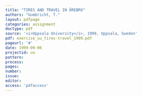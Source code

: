```yaml
---
title: "TIRES AND TRAVEL IN ÖREBRO"
authors: "Gumbricht, T."
layout: pdfpage
categories: assignment
doctype: pdf
source: '<i>Uppsala University</i>, 1999, Uppsala, Sweden'
pdf: exercise_uu_tires-travel_1999.pdf
pageurl: '#'
date: 1999-09-06
projectid: uu
pattern:
process:
pages:
number:
issue:
editor:
access: 'pdfaccess'
---
```

